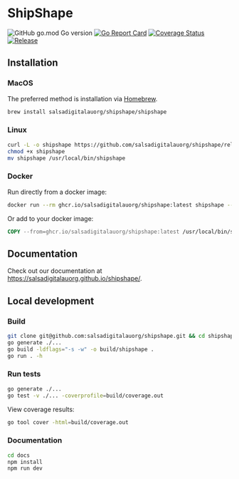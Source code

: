 # ShipShape
![GitHub go.mod Go version](https://img.shields.io/github/go-mod/go-version/salsadigitalauorg/shipshape)
[![Go Report Card](https://goreportcard.com/badge/github.com/salsadigitalauorg/shipshape)](https://goreportcard.com/report/github.com/salsadigitalauorg/shipshape)
[![Coverage Status](https://coveralls.io/repos/github/salsadigitalauorg/shipshape/badge.svg?branch=1.x)](https://coveralls.io/github/salsadigitalauorg/shipshape?branch=1.x)
[![Release](https://img.shields.io/github/v/release/salsadigitalauorg/shipshape)](https://github.com/salsadigitalauorg/shipshape/releases/latest)

## Installation

### MacOS

The preferred method is installation via [Homebrew](https://brew.sh/).
```sh
brew install salsadigitalauorg/shipshape/shipshape
```

### Linux

```sh
curl -L -o shipshape https://github.com/salsadigitalauorg/shipshape/releases/latest/download/shipshape-$(uname -s)-$(uname -m)
chmod +x shipshape
mv shipshape /usr/local/bin/shipshape
```

### Docker

Run directly from a docker image:
```sh
docker run --rm ghcr.io/salsadigitalauorg/shipshape:latest shipshape --version
```

Or add to your docker image:
```Dockerfile
COPY --from=ghcr.io/salsadigitalauorg/shipshape:latest /usr/local/bin/shipshape /usr/local/bin/shipshape
```

## Documentation
Check out our documentation at https://salsadigitalauorg.github.io/shipshape/.

## Local development

### Build
```sh
git clone git@github.com:salsadigitalauorg/shipshape.git && cd shipshape
go generate ./...
go build -ldflags="-s -w" -o build/shipshape .
go run . -h
```

### Run tests
```sh
go generate ./...
go test -v ./... -coverprofile=build/coverage.out
```

View coverage results:
```sh
go tool cover -html=build/coverage.out
```

### Documentation
```sh
cd docs
npm install
npm run dev
```
